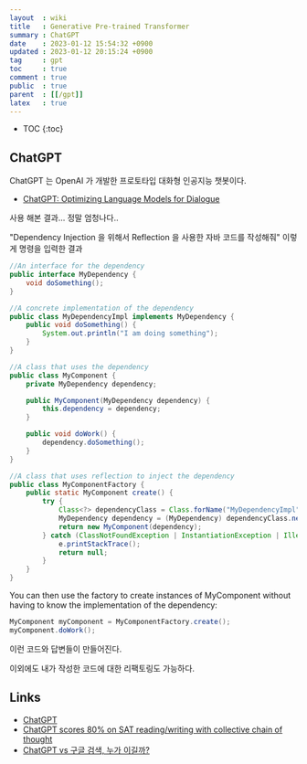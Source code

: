 ```yaml
---
layout  : wiki
title   : Generative Pre-trained Transformer
summary : ChatGPT
date    : 2023-01-12 15:54:32 +0900
updated : 2023-01-12 20:15:24 +0900
tag     : gpt
toc     : true
comment : true
public  : true
parent  : [[/gpt]]
latex   : true
---
```

* TOC
{:toc}

## ChatGPT

ChatGPT 는 OpenAI 가 개발한 프로토타입 대화형 인공지능 챗봇이다.

- [ChatGPT: Optimizing Language Models for Dialogue](https://openai.com/blog/chatgpt/)

사용 해본 결과... 정말 엄청나다.. 

"Dependency Injection 을 위해서 Reflection 을 사용한 자바 코드를 작성해줘" 이렇게 명령을 입력한 결과

```java
//An interface for the dependency
public interface MyDependency {
    void doSomething();
}

//A concrete implementation of the dependency
public class MyDependencyImpl implements MyDependency {
    public void doSomething() {
        System.out.println("I am doing something");
    }
}

//A class that uses the dependency
public class MyComponent {
    private MyDependency dependency;

    public MyComponent(MyDependency dependency) {
        this.dependency = dependency;
    }

    public void doWork() {
        dependency.doSomething();
    }
}

//A class that uses reflection to inject the dependency
public class MyComponentFactory {
    public static MyComponent create() {
        try {
            Class<?> dependencyClass = Class.forName("MyDependencyImpl");
            MyDependency dependency = (MyDependency) dependencyClass.newInstance();
            return new MyComponent(dependency);
        } catch (ClassNotFoundException | InstantiationException | IllegalAccessException e) {
            e.printStackTrace();
            return null;
        }
    }
}
```

You can then use the factory to create instances of MyComponent without having to know the implementation of the dependency:

```java
MyComponent myComponent = MyComponentFactory.create();
myComponent.doWork();
```

이런 코드와 답변들이 만들어진다.

이외에도 내가 작성한 코드에 대한 리팩토링도 가능하다.

## Links

- [ChatGPT](https://ko.wikipedia.org/wiki/ChatGPT)
- [ChatGPT scores 80% on SAT reading/writing with collective chain of thought](https://www.reddit.com/gallery/10bpzjb)
- [ChatGPT vs 구글 검색, 누가 이길까?](https://techneedle.com/archives/42660)
